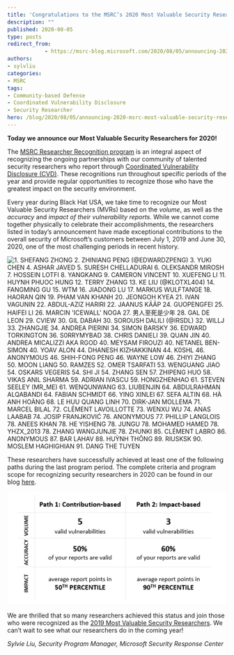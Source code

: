 ```yaml
---
title: 'Congratulations to the MSRC’s 2020 Most Valuable Security Researchers'
description: ""
published: 2020-08-05
type: posts
redirect_from:
            - https://msrc-blog.microsoft.com/2020/08/05/announcing-2020-msrc-most-valuable-security-researchers/
authors:
- sylvliu
categories:
- MSRC
tags:
- Community-based Defense
- Coordinated Vulnerability Disclosure
- Security Researcher
hero: /blog/2020/08/05/announcing-2020-msrc-most-valuable-security-researchers/img/wp-content-uploads-2020-08-leaderboard-0806-533x1024.png
---
```

**Today we announce our Most Valuable Security Researchers for 2020!**

The [MSRC Researcher Recognition program](https://www.microsoft.com/msrc/researcher-recognition-program) is an integral aspect of recognizing the ongoing partnerships with our community of talented security researchers who report through [Coordinated Vulnerability Disclosure (CVD)](https://www.microsoft.com/msrc/cvd). These recognitions run throughout specific periods of the year and provide regular opportunities to recognize those who have the greatest impact on the security environment.

Every year during Black Hat USA, we take time to recognize our Most Valuable Security Researchers (MVRs) based on the _volume_, as well as the _accuracy_ and _impact of their vulnerability reports_. While we cannot come together physically to celebrate their accomplishments, the researchers listed in today’s announcement have made exceptional contributions to the overall security of Microsoft’s customers between July 1, 2019 and June 30, 2020, one of the most challenging periods in recent history.

![1. SHEFANG ZHONG
2. ZHINIANG PENG (@EDWARDZPENG)
3. YUKI CHEN
4. ASHAR JAVED
5. SURESH CHELLADURAI
6. OLEKSANDR MIROSH
7. HOSSEIN LOTFI
8. YANGKANG
9. CAMERON VINCENT
10. XUEFENG LI
11. HUYNH PHUOC HUNG
12. TERRY ZHANG
13. KE LIU (@KLOTXL404)
14. FANGMING GU
15. WTM
16. JIADONG LU
17. MARKUS WULFTANGE
18. HAORAN QIN
19. PHAM VAN KHANH
20. JEONGOH KYEA
21. IVAN VAGUNIN
22. ABDUL-AZIZ HARIRI
22. JAANUS KÄÄP
24. GUOPENGFEI
25. HAIFEI LI
26. MARCIN 'ICEWALL' NOGA
27. 男人至死是少年
28. GAL DE LEON
29. CVIEW
30. GIL DABAH
30. SOROUSH DALILI (@IRSDL)
32. WILLJ
33. ZHANGJIE
34. ANDREA PIERINI
34. SIMON BARSKY
36. EDWARD TORKINGTON
36. S0RRYMYBAD
38. CHRIS DANIELI 
39. QUAN JIN
40. ANDREA MICALIZZI AKA RGOD
40. MEYSAM FIROUZI
40. NETANEL BEN-SIMON
40. YOAV ALON
44. DHANESH KIZHAKKINAN
44. K0SHL
46. ANONYMOUS
46. SHIH-FONG PENG 
46. WAYNE LOW
46. ZHIYI ZHANG
50. MOON LIANG
50. RAMZES
52. OMER TSARFATI
53. WENGUANG JIAO
54. OSKARS VEGERIS
54. SHI JI
54. ZHANG SEN
57. ZHIPENG HUO
58. VIKAS ANIL SHARMA
59. ADRIAN IVASCU
59. HONGZHENHAO
61. STEVEN SEELEY (MR_ME) 
61. WENQUNWANG
63. LIUBENJIN
64. ABDULRAHMAN ALQABANDI
64. FABIAN SCHMIDT
66. YING XINLEI
67. SEFA ALTIN
68. HÀ ANH HOÀNG
68. LE HUU QUANG LINH
70. DIRK-JAN MOLLEMA
71. MARCEL BILAL
72. CLÉMENT LAVOILLOTTE
73. WENXU WU
74. ANAS LAABAB
74. JOSIP FRANJKOVIĆ
76. ANONYMOUS
77. PHILLIP LANGLOIS
78. ANEES KHAN
78. HE YISHENG
78. JUNGU
78. MOHAMED HAMED 
78. YHZX_2013
78. ZHANG WANGJUNJIE
78. ZHUNKI 
85. CLÉMENT LABRO
86. ANONYMOUS
87. BAR LAHAV
88. HUỲNH THÔNG
89. RIUSKSK
90. MOSLEM HAGHIGHIAN
91. DANG THE TUYEN](./img/wp-content-uploads-2020-08-leaderboard-0806-533x1024.png)

These researchers have successfully achieved at least one of the following paths during the last program period. The complete criteria and program scope for recognizing security researchers in 2020 can be found in our blog [here](https://msrc-blog.microsoft.com/2020/02/03/recognizing-security-researchers-in-2020/).

![](./img/wp-content-uploads-2020-07-criteria.png)

We are thrilled that so many researchers achieved this status and join those who were recognized as the [2019 Most Valuable Security Researchers](https://msrc-blog.microsoft.com/2019/08/07/announcing-2019-msrc-most-valuable-security-researchers/). We can’t wait to see what our researchers do in the coming year!

_Sylvie Liu, Security Program Manager, Microsoft Security Response Center_
